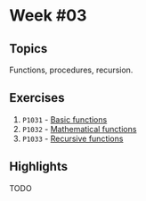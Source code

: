 # Week #03

## Topics

Functions, procedures, recursion.

## Exercises

1. `P1031` - [Basic functions](./P1031/README.md)
2. `P1032` - [Mathematical functions](./P1032/README.md)
2. `P1033` - [Recursive functions](./P1033/README.md)

## Highlights

TODO
